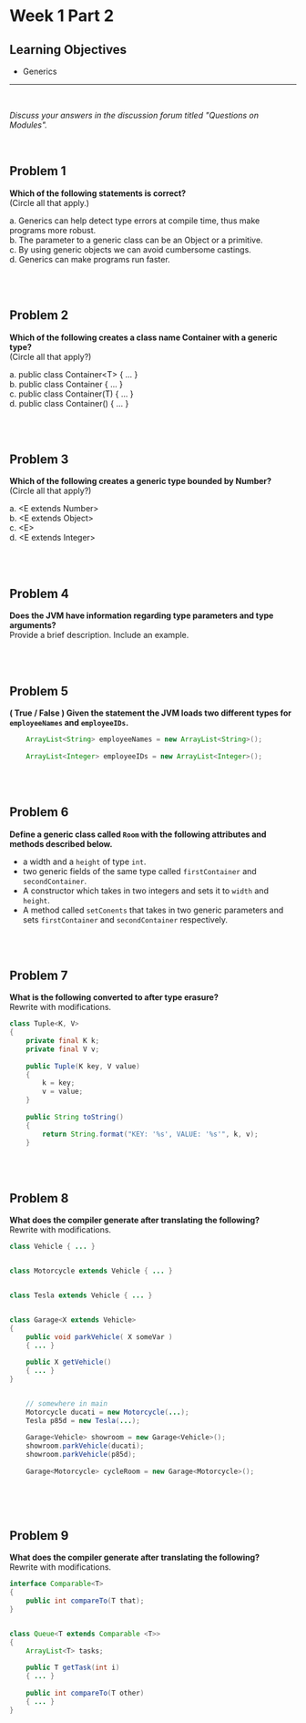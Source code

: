 Week 1 Part 2
========================

Learning Objectives
-------------------
- Generics

<hr>

<br>

*Discuss your answers in the discussion forum titled "Questions on Modules".*

<br>


Problem 1
---------
**Which of the following statements is correct?**<br>
 (Circle all that apply.)

a. Generics can help detect type errors at compile time, thus make programs more robust.<br>
b. The parameter to a generic class can be an Object or a primitive.<br>
c. By using generic objects we can avoid cumbersome castings.<br>
d. Generics can make programs run faster.<br>


<br><br>


Problem 2
---------
**Which of the following creates a class name Container with a generic type?**<br>
 (Circle all that apply?)

a. public class Container&lt;T&gt; { ... } <br>
b. public class Container { ... } <br>
c. public class Container(T) { ... } <br>
d. public class Container() { ... } <br>


<br><br>


Problem 3
---------
**Which of the following creates a generic type bounded by Number?**<br>
 (Circle all that apply?)

 a. &lt;E extends Number&gt; <br>
 b. &lt;E extends Object&gt; <br>
 c. &lt;E&gt; <br>
 d. &lt;E extends Integer&gt; <br>


<br><br>


Problem 4
---------
**Does the JVM have information regarding type parameters and type arguments?**<br>
  Provide a brief description. Include an example.


<br><br>


Problem 5
---------
**( True / False ) Given the statement the JVM loads two different types for `employeeNames` and `employeeIDs`.**

```java
    ArrayList<String> employeeNames = new ArrayList<String>();
    
    ArrayList<Integer> employeeIDs = new ArrayList<Integer>();
```
 
 
<br><br>


Problem 6
---------
**Define a generic class called `Room` with the following attributes and methods described below.**

- a width and a `height` of type `int`.
- two generic fields of the same type called `firstContainer` and `secondContainer`.
- A constructor which takes in two integers and sets it to `width` and `height`.
- A method called `setConents` that takes in two generic parameters and sets `firstContainer` and `secondContainer` respectively.


<br><br>


Problem 7
---------
**What is the following converted to after type erasure?**<br>
 Rewrite with modifications.

```java
class Tuple<K, V> 
{
    private final K k;
    private final V v;
   
    public Tuple(K key, V value) 
    {
        k = key;
        v = value;
    }
 
    public String toString() 
    {
        return String.format("KEY: '%s', VALUE: '%s'", k, v);
    }
```

<br><br>


Problem 8
---------
**What does the compiler generate after translating the following?**<br>
 Rewrite with modifications.

```java
class Vehicle { ... } 


class Motorcycle extends Vehicle { ... } 


class Tesla extends Vehicle { ... } 


class Garage<X extends Vehicle>
{   
    public void parkVehicle( X someVar )
    { ... }
    
    public X getVehicle()
    { ... }
}


    // somewhere in main
    Motorcycle ducati = new Motorcycle(...);
    Tesla p85d = new Tesla(...);
    
    Garage<Vehicle> showroom = new Garage<Vehicle>();
    showroom.parkVehicle(ducati);
    showroom.parkVehicle(p85d);
    
    Garage<Motorcycle> cycleRoom = new Garage<Motorcycle>();
    
```

<br><br>



Problem 9
---------
**What does the compiler generate after translating the following?**<br>
 Rewrite with modifications.

```java
interface Comparable<T> 
{  
    public int compareTo(T that); 
} 


class Queue<T extends Comparable <T>>
{
    ArrayList<T> tasks;
    
    public T getTask(int i)
    { ... }
    
    public int compareTo(T other)
    { ... }
}
```

<br><br>
